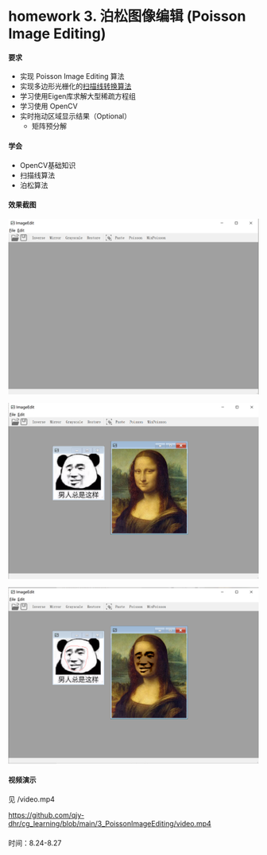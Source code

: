 # homework 3. 泊松图像编辑 (Poisson Image Editing)

#### 要求

- 实现 Poisson Image Editing 算法
- 实现多边形光栅化的[扫描线转换算法](documents/ScanningLine.md) 
- 学习使用Eigen库求解大型稀疏方程组
- 学习使用 OpenCV
- 实时拖动区域显示结果（Optional）
  - 矩阵预分解

#### 学会

- OpenCV基础知识
- 扫描线算法
- 泊松算法



#### 效果截图

![image-20220829093158035](https://github.com/qjy-dhr/cg_learning/blob/main/3_PoissonImageEditing/picture/1.png)

![image-20220829093236071](https://github.com/qjy-dhr/cg_learning/blob/main/3_PoissonImageEditing/picture/2.png)

![image-20220829093312533](https://github.com/qjy-dhr/cg_learning/blob/main/3_PoissonImageEditing/picture/3.png)

#### 视频演示

见 /video.mp4

https://github.com/qjy-dhr/cg_learning/blob/main/3_PoissonImageEditing/video.mp4

#### 

时间：8.24-8.27
